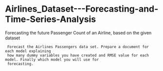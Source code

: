 # Airlines_Dataset---Forecasting-and-Time-Series-Analysis
Forecasting the future Passenger Count of an Airline, based on the given dataset

     Forecast the Airlines Passengers data set. Prepare a document for each model explaining 
     how many dummy variables you have created and RMSE value for each model. Finally which model you will use for 
     forecasting.
